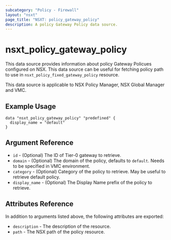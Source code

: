 ```yaml
---
subcategory: "Policy - Firewall"
layout: "nsxt"
page_title: "NSXT: policy_gateway_policy"
description: A policy Gateway Policy data source.
---
```


# nsxt_policy_gateway_policy

This data source provides information about policy Gateway Policues configured on NSX.
This data source can be useful for fetching policy path to use in `nsxt_policy_fixed_gateway_policy` resource.

This data source is applicable to NSX Policy Manager, NSX Global Manager and VMC.

## Example Usage

```hcl
data "nsxt_policy_gateway_policy" "predefined" {
  display_name = "default"
}
```

## Argument Reference

* `id` - (Optional) The ID of Tier-0 gateway to retrieve.
* `domain` - (Optional) The domain of the policy, defaults to `default`. Needs to be specified in VMC environment.
* `category` - (Optional) Category of the policy to retrieve. May be useful to retrieve default policy.
* `display_name` - (Optional) The Display Name prefix of the policy to retrieve.

## Attributes Reference

In addition to arguments listed above, the following attributes are exported:

* `description` - The description of the resource.
* `path` - The NSX path of the policy resource.
